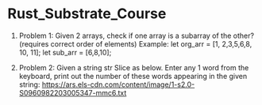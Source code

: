 # Rust_Substrate_Course
1. Problem 1:
Given 2 arrays, check if one array is a subarray of the other? (requires correct order of elements)
Example: let org_arr = [1, 2,3,5,6,8, 10, 11];
         let sub_arr = [6,8,10];

2. Problem 2:
Given a string str Slice as below. Enter any 1 word from the keyboard, print out the number of these words appearing in the given string:
https://ars.els-cdn.com/content/image/1-s2.0-S0960982203005347-mmc6.txt

